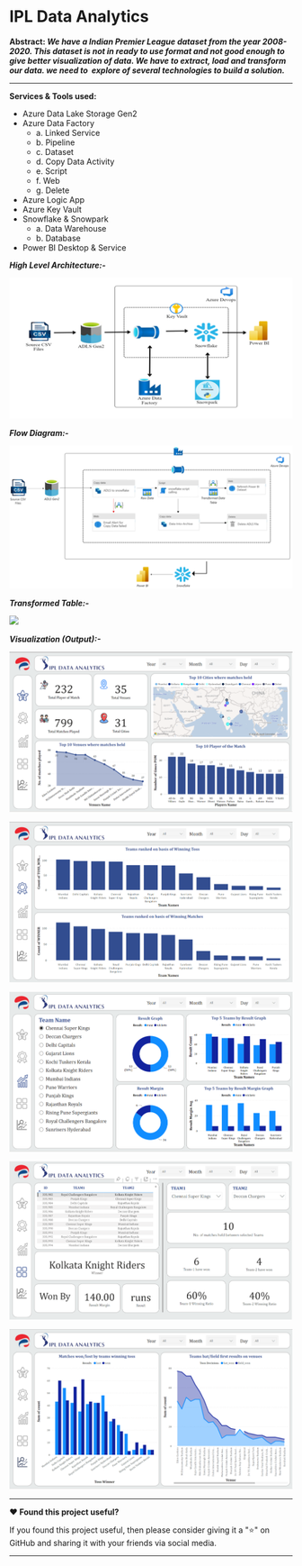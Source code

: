 # IPL Data Analytics
<b>Abstract: <i>We have a Indian Premier League dataset from the year 2008-2020. This dataset is not in ready to use format and not good enough to give better visualization of data. We have to extract, load and transform our data. we need to  explore of several technologies to build a solution.</i></b>

<hr>

<b>Services & Tools used: </b>
- Azure Data Lake Storage Gen2
- Azure Data Factory
  - a. Linked Service
  - b. Pipeline
  - c. Dataset
  - d. Copy Data Activity
  - e. Script
  - f. Web
  - g. Delete 
- Azure Logic App
- Azure Key Vault
- Snowflake & Snowpark
  - a. Data Warehouse
  - b. Database
- Power BI Desktop & Service<br>

<b><i>High Level Architecture:-</i></b>

<img src="./assets/High Level Architecture.png"></img>

<b><i>Flow Diagram:-</i></b>

<img src="./assets/Flow Diagram.png"></img>

<b><i>Transformed Table:-</i></b>

<img src="https://github.com/vrup0408/IPL-Data-Analytics/assets/91781599/ecd3050c-9bf7-48ab-b318-4cedfbb3d791"></img>

<b><i>Visualization (Output):-</i></b>

<img src="assets/Dashboard-1.PNG"></img>

<img src="assets/Dashboard-2.PNG"></img>

<img src="assets/Dashboard-3.PNG"></img>

<img src="assets/Dashboard-4.PNG"></img>

<img src="assets/Dashboard-5.PNG"></img>

<hr>
<b>❤️ Found this project useful?</b>
<p>If you found this project useful, then please consider giving it a "⭐" on GitHub and sharing it with your friends via social media.</p>

<hr>
